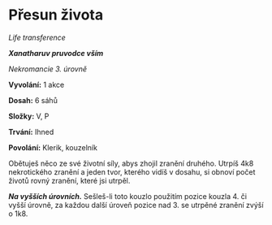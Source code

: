 # Přesun života

*Life transference*

***Xanatharuv pruvodce vším***

 *Nekromancie 3. úrovně* 
 

**Vyvolání:** 1 akce

**Dosah:** 6 sáhů

**Složky:** V, P

**Trvání:** Ihned

**Povolání:** Klerik, kouzelník
 
Obětuješ něco ze své životní síly, abys zhojil zranění druhého. Utrpíš 4k8 nekrotického zranění a jeden tvor, kterého vidíš v dosahu, si obnoví počet životů rovný zranění, které jsi utrpěl.

***Na vyšších úrovních.*** Sešleš-li toto kouzlo použitím pozice kouzla 4. či vyšší úrovně, za každou další úroveň pozice nad 3. se utrpěné zranění zvýší o 1k8.